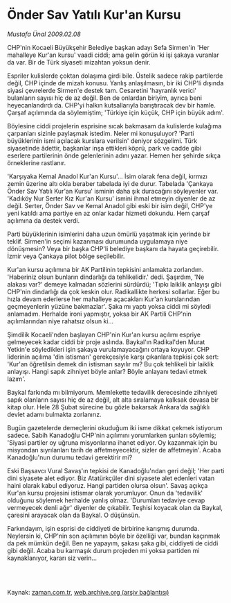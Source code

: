 # Önder Sav Yatılı Kur'an Kursu

*Mustafa Ünal 2009.02.08*

<td class="columnist-detail">
<p>CHP'nin Kocaeli Büyükşehir Belediye başkan adayı Sefa Sirmen'in 'Her mahalleye Kur'an kursu' vaadi ciddi; ama gelin görün ki işi şakaya vuranlar da var. Bir de Türk siyaseti mizahtan yoksun denir.</p>
<p>
<div id="haberMetinDiv">
<p> Espriler kulislerde çoktan dolaşıma girdi bile. Üstelik sadece rakip partilerde değil, CHP içinde de mizah konusu. Yanlış anlaşılmasın, bir iki CHP'li dışında siyasi çevrelerde Sirmen'e destek tam. Cesaretini 'hayranlık verici' bulanların sayısı hiç de az değil. Ben de onlardan biriyim, ayrıca beni heyecanlandırdı da. CHP'yi halkın kutsallarıyla barıştıracak dev bir hamle. Çarşaf açılımında da söylemiştim; 'Türkiye için küçük, CHP için büyük adım'. 
<p> Böylesine ciddi projelerin esprisine sıcak bakmasam da kulislerde kulağıma çarpanları sizinle paylaşmak istedim. Neler mi konuşuluyor? 'Parti büyüklerinin ismi açılacak kurslara verilsin' deniyor sözgelimi. Türk siyasetinde âdettir, başkanlar inşa ettikleri köprü, park ve cadde gibi eserlere partilerinin önde gelenlerinin adını yazar. Hemen her şehirde sıkça örneklerine rastlanır.
<p> 'Karşıyaka Kemal Anadol Kur'an Kursu'... İsim olarak fena değil, kırmızı zemin üzerine altı okla beraber tabelada iyi de durur. Tabelada 'Çankaya Önder Sav Yatılı Kur'an Kursu' isminin daha şık duracağını söyleyenler var. 'Kadıköy Nur Serter Kız Kur'an Kursu' ismini ihmal etmeyin diyenler de az değil. Serter, Önder Sav ve Kemal Anadol gibi eski bir isim değil, CHP'ye yeni katıldı ama partiye en az onlar kadar hizmeti dokundu. Hem çarşaf açılımına da destek verdi.
<p> Parti büyüklerinin isimlerini daha uzun ömürlü yaşatmak için yerinde bir teklif. Sirmen'in seçimi kazanması durumunda uygulamaya niye dönüşmesin? Veya bir başka CHP'li belediye başkanı da hayata geçirebilir. İzmir veya Çankaya pilot bölge seçilebilir. 
<p> Kur'an kursu açılımına bir AK Partilinin tepkisini anlamakta zorlandım. 'Haberiniz olsun bunların dindarlığı da tehlikelidir.' dedi. Şaşırdım, 'Ne alakası var?' demeye kalmadan sözlerini sürdürdü; 'Tıpkı laiklik anlayışı gibi CHP'nin dindarlığı da çok keskin olur. Radikallikte herkesi sollarlar. Eğer bu hızla devam ederlerse her mahalleye açacakları Kur'an kurslarından geçmeyenlerin yüzüne bakmazlar'. Şaka mı yaptı yoksa ciddi mi söyledi anlamadım. Herhalde ironi yapmıştır, yoksa bir AK Partili CHP'nin açılımlarından niye rahatsız olsun ki... 
<p> Şimdilik Kocaeli'nden başlayan CHP'nin Kur'an kursu açılımı espriye gelmeyecek kadar ciddi bir proje aslında. Baykal'ın Radikal'den Murat Yetkin'e söyledikleri işin şakaya vurulamayacağını ortaya koyuyor. CHP liderinin açılıma 'din istismarı' gerekçesiyle karşı çıkanlara tepkisi çok sert: 'Kur'an öğretilsin demek din istismarı sayılır mı? Bu çok tehlikeli bir laiklik anlayışı. Hangi sapık zihniyet böyle anlar? Böyle anlayanı tedavi etmek lazım'. 
<p> Baykal farkında mı bilmiyorum. Memlekette tedavilik derecesinde zihniyeti sapık olanların sayısı hiç de az değil, alt alta sıralamaya kalksak devasa bir kitap olur. Hele 28 Şubat sürecine bu gözle bakarsak Ankara'da sağlıklı devlet adamı bulmakta zorlanırız. 
<p> Bugün gazetelerde demeçlerini okuduğum iki isme dikkat çekmek istiyorum sadece. Sabih Kanadoğlu CHP'nin açılımını yorumlarken şunları söylemiş; 'Siyasi partiler oy uğruna misyonlarına ihanet ediyor. Oy kazanmak için bu misyondan sıyrılanları tarih de affetmeyecektir, sizler de affetmeyin'. Acaba Kanadoğlu'nun durumu tedavi gerektirir mi? 
<p> Eski Başsavcı Vural Savaş'ın tepkisi de Kanadoğlu'ndan geri değil; 'Her parti dini siyasete alet ediyor. Biz Atatürkçüler dini siyasete alet edenleri vatan haini olarak kabul ediyoruz. Hangi partiden olursa olsun'. Savaş açıkça Kur'an kursu projesini istismar olarak yorumluyor. Onun da 'tedavilik' olduğunu söylemek herhalde yanlış olmaz. 'Durumları tedaviye cevap vermeyecek denli ağır' diyenler de çıkabilir. Teşhisi koyacak olan da Baykal, çaresini arayacak olan da Baykal. O düşünsün. 
<p> Farkındayım, işin esprisi de ciddiyeti de birbirine karışmış durumda. Neylersin ki, CHP'nin son açılımının böyle bir özelliği var, bundan kaçınmak da pek mümkün değil. Ben ne yapayım, şakası şaka gibi, ciddiyeti de ciddi gibi değil. Acaba bu karmaşık durum projeden mi yoksa partiden mi kaynaklanıyor, kararı siz verin...</p></p></p></p></p></p></p></p></p></p></div>
</p>


<p><br>
		 </br></p></td>

Kaynak: [zaman.com.tr](http://zaman.com.tr/yazar.do?yazino=812863), [web.archive.org (arşiv bağlantısı)](http://web.archive.org/web/20110514115658/http://www.zaman.com.tr:80/yazar.do?yazino=812863)
